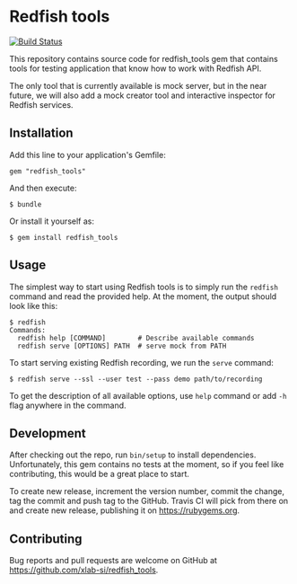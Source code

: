 # Redfish tools

[![Build Status](https://travis-ci.com/xlab-si/redfish_tools.svg?branch=master)](https://travis-ci.com/xlab-si/redfish_tools)


This repository contains source code for redfish_tools gem that contains tools
for testing application that know how to work with Redfish API.

The only tool that is currently available is mock server, but in the near
future, we will also add a mock creator tool and interactive inspector for
Redfish services.


## Installation

Add this line to your application's Gemfile:

    gem "redfish_tools"

And then execute:

    $ bundle

Or install it yourself as:

    $ gem install redfish_tools


## Usage

The simplest way to start using Redfish tools is to simply run the `redfish`
command and read the provided help. At the moment, the output should look like
this:

    $ redfish
    Commands:
      redfish help [COMMAND]        # Describe available commands
      redfish serve [OPTIONS] PATH  # serve mock from PATH

To start serving existing Redfish recording, we run the `serve` command:

    $ redfish serve --ssl --user test --pass demo path/to/recording

To get the description of all available options, use `help` command or add
`-h` flag anywhere in the command.


## Development

After checking out the repo, run `bin/setup` to install dependencies.
Unfortunately, this gem contains no tests at the moment, so if you feel like
contributing, this would be a great place to start.

To create new release, increment the version number, commit the change, tag
the commit and push tag to the GitHub. Travis CI will pick from there on and
create new release, publishing it on https://rubygems.org.


## Contributing

Bug reports and pull requests are welcome on GitHub at
https://github.com/xlab-si/redfish_tools.
